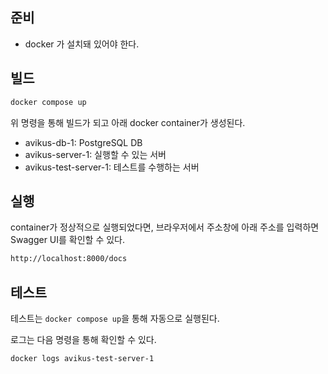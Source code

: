 ## 준비

- docker 가 설치돼 있어야 한다.


## 빌드

```sh
docker compose up
```

위 명령을 통해 빌드가 되고 아래 docker container가 생성된다.

- avikus-db-1: PostgreSQL DB
- avikus-server-1: 실행할 수 있는 서버
- avikus-test-server-1: 테스트를 수행하는 서버


## 실행

container가 정상적으로 실행되었다면, 브라우저에서 주소창에 아래 주소를 입력하면 Swagger UI를 확인할 수 있다.

```sh
http://localhost:8000/docs
```


## 테스트

테스트는 `docker compose up`을 통해 자동으로 실행된다.

로그는 다음 명령을 통해 확인할 수 있다.

```sh
docker logs avikus-test-server-1
```